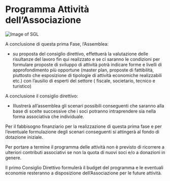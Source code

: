 # Programma Attività dell’Associazione

![Image of SGL](/jpeg/rustico_casale_e_casa_di_corte-in-vendita-a-san_giovanni_lipioni.jpg)

A conclusione di questa prima Fase, l’Assemblea:

* su proposta del consiglio direttivo, effettuerà la valutazione delle risultanze del lavoro fin qui realizzato e se ci saranno le condizioni per formulare proposte di sviluppo di attività potrà indicare forme e livelli di approfondimento più opportune (master plan, proposte di fattibilità, piuttosto che esposizione di tipologie di attività economiche realizzabili etc.) con l’ausilio di esperti del settore ( fiscale, societario, tecnico e turistico)

A conclusione il consiglio direttivo:

* Illustrerà all’assemblea gli scenari possibili conseguenti che saranno alla base di scelte successive che i soci potranno intraprendere sia nella forma associativa che individuale.

Per il fabbisogno finanziario per la realizzazione di questa prima fase e per l’eventuale
formulazione degli scenari conseguenti si attingerà al fondo di dotazione iniziale.

Per portare a termine il programma delle attività non è previsto di ricorrere a ulteriori contributi
associativi se non la quota di nuovi soci e/o a donazioni in genere.

Il primo Consiglio Direttivo formulerà il budget del programma e le eventuali economie
resteranno a disposizione dell’Associazione per le future attività.